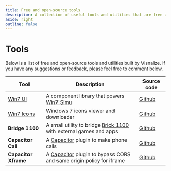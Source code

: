 ```yaml
---
title: Free and open-source tools
description: A collection of useful tools and utilities that are free and open-source, built by Visnalize.
aside: right
outline: false
---
```


# Tools

Below is a list of free and open-source tools and utilities built by Visnalize. If you have any suggestions or feedback, please feel free to comment below.

| Tool | Description | Source code |
| --- | --- | --- |
| [Win7 UI](https://win7ui.visnalize.com/) | A component library that powers [Win7 Simu](../win7simu/about.md) | [<iconify-icon icon="logos:github-icon" /> Github](https://github.com/visnalize/win7-ui) |
| [Win7 Icons](https://win7icons.visnalize.com/) | Windows 7 icons viewer and downloader | [<iconify-icon icon="logos:github-icon" /> Github](https://github.com/visnalize/win7-icons) |
| __Bridge 1100__ | A small utility to bridge [Brick 1100](../brick1100/about.md) with external games and apps | [<iconify-icon icon="logos:github-icon" /> Github](https://github.com/Visnalize/bridge-1100) |
| __Capacitor Call__ | A [Capacitor](https://capacitorjs.com/) plugin to make phone calls | [<iconify-icon icon="logos:github-icon" /> Github](https://github.com/Visnalize/capacitor-plugin-call) |
| __Capacitor Xframe__ | A [Capacitor](https://capacitorjs.com/) plugin to bypass CORS and same origin policy for iframe | [<iconify-icon icon="logos:github-icon" /> Github](https://github.com/Visnalize/capacitor-plugin-call) |
